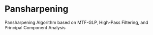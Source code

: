 # Pansharpening
Pansharpening Algorithm based on MTF-GLP, High-Pass Filtering, and Principal Component Analysis
